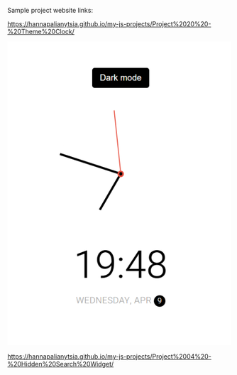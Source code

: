 Sample project website links:

https://hannapalianytsia.github.io/my-js-projects/Project%2020%20-%20Theme%20Clock/

![Clock](image.png)

https://hannapalianytsia.github.io/my-js-projects/Project%2004%20-%20Hidden%20Search%20Widget/
